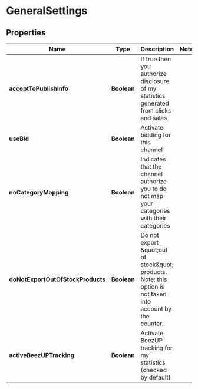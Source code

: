 
# GeneralSettings

## Properties
Name | Type | Description | Notes
------------ | ------------- | ------------- | -------------
**acceptToPublishInfo** | **Boolean** | If true then you authorize disclosure of my statistics generated from clicks and sales | 
**useBid** | **Boolean** | Activate bidding for this channel | 
**noCategoryMapping** | **Boolean** | Indicates that the channel authorize you to do not map your categories with their categories | 
**doNotExportOutOfStockProducts** | **Boolean** | Do not export \&quot;out of stock\&quot; products. Note: this option is not taken into account by the counter.  | 
**activeBeezUPTracking** | **Boolean** | Activate BeezUP tracking for my statistics (checked by default) | 



